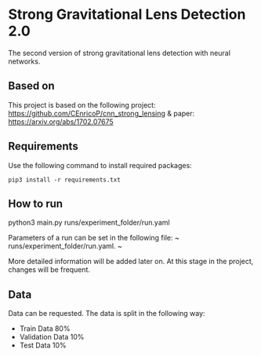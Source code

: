 # Strong Gravitational Lens Detection 2.0
The second version of strong gravitational lens detection with neural networks.

## Based on
This project is based on the following project: https://github.com/CEnricoP/cnn_strong_lensing & paper: https://arxiv.org/abs/1702.07675

## Requirements
Use the following command to install required packages: 
~~~
pip3 install -r requirements.txt
~~~


## How to run
python3 main.py runs/experiment_folder/run.yaml

Parameters of a run can be set in the following file: 
~
runs/experiment_folder/run.yaml.
~

More detailed information will be added later on. At this stage in the project, changes will be frequent.


## Data
Data can be requested.
The data is split in the following way:
- Train Data      80%
- Validation Data 10%
- Test Data       10%


